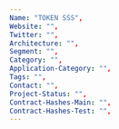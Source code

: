 ```yaml
--- 
Name: "TOKEN SSS", 
Website: "", 
Twitter: "", 
Architecture: "",
Segment: "",
Category: "",
Application-Category: "",
Tags: "",
Contact: "",
Project-Status: "",
Contract-Hashes-Main: "",
Contract-Hashes-Test: "",
--- 
```

<!--lang:en--> 

<!--lang:es--] 

<!--lang:de--] 

<!--lang:fr--] 

<!--lang:pl--] 

<!--lang:uk--] 

[!--lang:*--> 